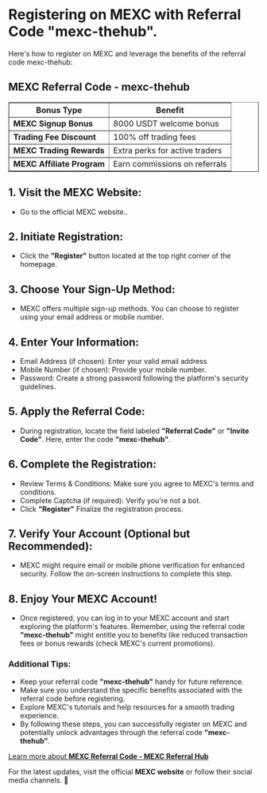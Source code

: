 <h1>Registering on MEXC with Referral Code "mexc-thehub".</h1>
<p>Here's how to register on MEXC and leverage the benefits of the referral code mexc-thehub:</p>
<table border="1">
    <h2>MEXC Referral Code - mexc-thehub</h2>
    <tr>
        <th>Bonus Type</th>
        <th>Benefit</th>
    </tr>
    <tr>
        <td><strong>MEXC Signup Bonus</strong></td>
        <td>8000  USDT welcome bonus</td>
    </tr>
    <tr>
        <td><strong>Trading Fee Discount</strong></td>
        <td>100% off trading fees</td>
    </tr>
    <tr>
        <td><strong>MEXC Trading Rewards</strong></td>
        <td>Extra perks for active traders</td>
    </tr>
    <tr>
        <td><strong>MEXC Affiliate Program</strong></td>
        <td>Earn commissions on referrals</td>
    </tr>
</table>
<h2>1. Visit the MEXC Website:</h2>
<ul>
    <li>Go to the official MEXC website.</strong>.</li>
</ul>
<h2>2. Initiate Registration:</h2>
<ul>
    <li>Click the <strong>"Register"</strong> button located at the top right corner of the homepage.</li>
</ul>
<h2>3. Choose Your Sign-Up Method:</h2>
<ul>
    <li>MEXC offers multiple sign-up methods. You can choose to register using your email address or mobile number.</li>
</ul>
<h2>4. Enter Your Information:</h2>
<ul>
    <li>Email Address (if chosen): Enter your valid email address</li>
    <li>Mobile Number (if chosen): Provide your mobile number.</li>
    <li>Password: Create a strong password following the platform's security guidelines.</li>
</ul>
<h2>5. Apply the Referral Code:</h2>
<ul>
    <li>During registration, locate the field labeled <strong>"Referral Code"</strong> or <strong>"Invite Code"</strong>. Here, enter the code <strong>"mexc-thehub"</strong>.</li>
</ul>
<h2>6. Complete the Registration:</h2>
<ul>
    <li>Review Terms & Conditions: Make sure you agree to MEXC's terms and conditions.</li>
    <li>Complete Captcha (if required): Verify you're not a bot.</li>
    <li>Click <strong>"Register"</strong> Finalize the registration process.</li>
</ul>
<h2>7. Verify Your Account (Optional but Recommended):</h2>
<ul>
    <li>MEXC might require email or mobile phone verification for enhanced security. Follow the on-screen instructions to complete this step.</li>
</ul>
<h2>8. Enjoy Your MEXC Account!</h2>
<ul>
    <li>Once registered, you can log in to your MEXC account and start exploring the platform's features. Remember, using the referral code <strong>"mexc-thehub"</strong> might entitle you to benefits like reduced transaction fees or bonus rewards (check MEXC's current promotions).</li>
</ul>
<h3>Additional Tips:</h3>
<ul>
    <li>Keep your referral code <strong>"mexc-thehub"</strong> handy for future reference.</li>
    <li>Make sure you understand the specific benefits associated with the referral code before registering.</li>
    <li>Explore MEXC's tutorials and help resources for a smooth trading experience.</li>
    <li>By following these steps, you can successfully register on MEXC and potentially unlock advantages through the referral code <strong>"mexc-thehub"</strong>.</li>
</ul>
<a href="https://github.com/CryptoReferralHub/Mexc-Referral-Hub" class="signup-link" target="_blank">
        Learn more about <strong>MEXC Referral Code - MEXC Referral Hub</strong>
        <i class="fas fa-user-plus"></i>
    </a>

<p>For the latest updates, visit the official <strong>MEXC website</strong> or follow their social media channels. 🚀</p>
